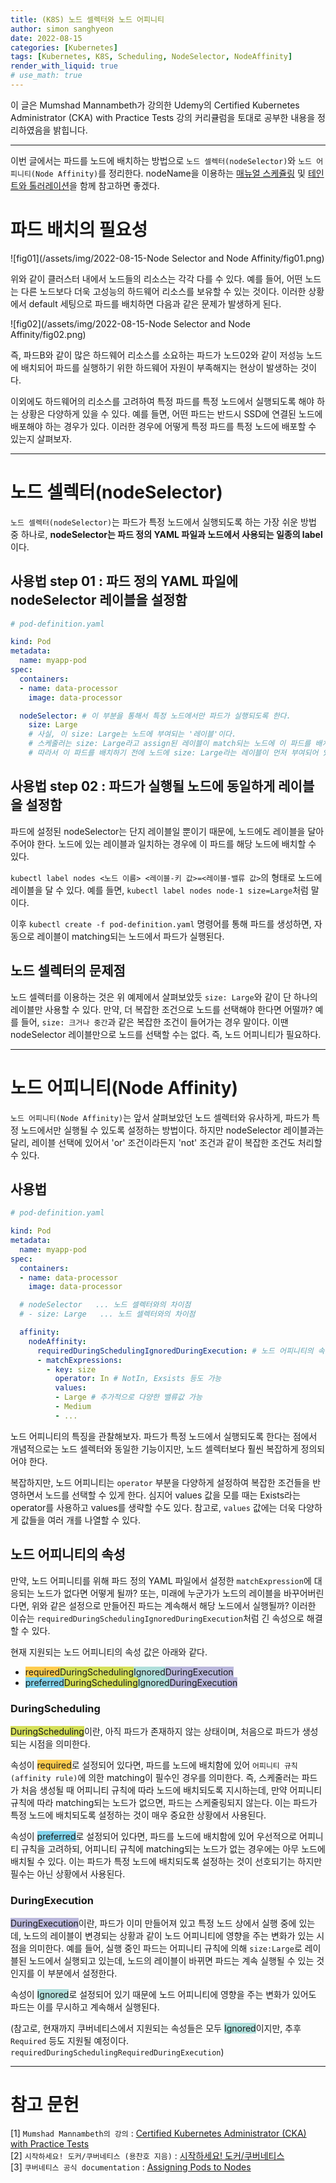 ```yaml
---
title: (K8S) 노드 셀렉터와 노드 어피니티
author: simon sanghyeon
date: 2022-08-15
categories: [Kubernetes]
tags: [Kubernetes, K8S, Scheduling, NodeSelector, NodeAffinity]
render_with_liquid: true
# use_math: true
---
```

이 글은 Mumshad Mannambeth가 강의한 Udemy의 Certified Kubernetes Administrator (CKA) with Practice Tests 강의 커리큘럼을 토대로 공부한 내용을 정리하였음을 밝힙니다.

---

이번 글에서는 파드를 노드에 배치하는 방법으로 `노드 셀렉터(nodeSelector)`와 `노드 어피니티(Node Affinity)`를 정리한다.
nodeName을 이용하는 [매뉴얼 스케쥴링](https://zerojsh00.github.io/posts/K8S_Scheduling-manual/) 및 [테인트와 톨러레이션](https://zerojsh00.github.io/posts/K8S_Taints-and-Tolerations/)을 함께 참고하면 좋겠다.

# 파드 배치의 필요성

![fig01](/assets/img/2022-08-15-Node Selector and Node Affinity/fig01.png)

위와 같이 클러스터 내에서 노드들의 리소스는 각각 다를 수 있다. 예를 들어, 어떤 노드는 다른 노드보다 더욱 고성능의 하드웨어 리소스를 보유할 수 있는 것이다. 이러한 상황에서 default 세팅으로 파드를 배치하면 다음과 같은 문제가 발생하게 된다.

![fig02](/assets/img/2022-08-15-Node Selector and Node Affinity/fig02.png)

즉, 파드B와 같이 많은 하드웨어 리소스를 소요하는 파드가 노드02와 같이 저성능 노드에 배치되어 파드를 실행하기 위한 하드웨어 자원이 부족해지는 현상이 발생하는 것이다.

이외에도 하드웨어의 리소스를 고려하여 특정 파드를 특정 노드에서 실행되도록 해야 하는 상황은 다양하게 있을 수 있다.
예를 들면, 어떤 파드는 반드시 SSD에 연결된 노드에 배포해야 하는 경우가 있다.
이러한 경우에 어떻게 특정 파드를 특정 노드에 배포할 수 있는지 살펴보자.

---

# 노드 셀렉터(nodeSelector)

`노드 셀렉터(nodeSelector)`는 파드가 특정 노드에서 실행되도록 하는 가장 쉬운 방법 중 하나로, **nodeSelector는 파드 정의 YAML 파일과 노드에서 사용되는 일종의 label**이다.

## 사용법 step 01 : 파드 정의 YAML 파일에 nodeSelector 레이블을 설정함

```yaml
# pod-definition.yaml

kind: Pod
metadata:
  name: myapp-pod
spec:
  containers:
  - name: data-processor
    image: data-processor

  nodeSelector: # 이 부분을 통해서 특정 노드에서만 파드가 실행되도록 한다.
    size: Large
    # 사실, 이 size: Large는 노드에 부여되는 '레이블'이다.
    # 스케줄러는 size: Large라고 assign된 레이블이 match되는 노드에 이 파드를 배치한다.
    # 따라서 이 파드를 배치하기 전에 노드에 size: Large라는 레이블이 먼저 부여되어 있어야 한다.
```

## 사용법 step 02 : 파드가 실행될 노드에 동일하게 레이블을 설정함

파드에 설정된 nodeSelector는 단지 레이블일 뿐이기 때문에, 노드에도 레이블을 달아주어야 한다.
노드에 있는 레이블과 일치하는 경우에 이 파드를 해당 노드에 배치할 수 있다.

`kubectl label nodes <노드 이름> <레이블-키 값>=<레이블-밸류 값>`의 형태로 노드에 레이블을 달 수 있다.
예를 들면, `kubectl label nodes node-1 size=Large`처럼 말이다.

이후 `kubectl create -f pod-definition.yaml` 명령어를 통해 파드를 생성하면, 자동으로 레이블이 matching되는 노드에서 파드가 실행된다.

## 노드 셀렉터의 문제점

노드 셀렉터를 이용하는 것은 위 예제에서 살펴보았듯 `size: Large`와 같이 단 하나의 레이블만 사용할 수 있다.
만약, 더 복잡한 조건으로 노드를 선택해야 한다면 어떨까? 예를 들어, `size: 크거나 중간`과 같은 복잡한 조건이 들어가는 경우 말이다.
이땐 nodeSelector 레이블만으로 노드를 선택할 수는 없다. 즉, 노드 어피니티가 필요하다.

---

# 노드 어피니티(Node Affinity)

`노드 어피니티(Node Affinity)`는 앞서 살펴보았던 노드 셀렉터와 유사하게, 파드가 특정 노드에서만 실행될 수 있도록 설정하는 방법이다.
하지만 nodeSelector 레이블과는 달리, 레이블 선택에 있어서 'or' 조건이라든지 'not' 조건과 같이 복잡한 조건도 처리할 수 있다.

## 사용법

```yaml
# pod-definition.yaml

kind: Pod
metadata:
  name: myapp-pod
spec:
  containers:
  - name: data-processor
    image: data-processor

  # nodeSelector   ... 노드 셀렉터와의 차이점
  # - size: Large   ... 노드 셀렉터와의 차이점

  affinity:
    nodeAffinity:
      requiredDuringSchedulingIgnoredDuringExecution: # 노드 어피니티의 속성
      - matchExpressions:
        - key: size
          operator: In # NotIn, Exsists 등도 가능
          values:
          - Large # 추가적으로 다양한 밸류값 가능
          - Medium
          - ...
```

노드 어피니티의 특징을 관찰해보자. 파드가 특정 노드에서 실행되도록 한다는 점에서 개념적으로는 노드 셀렉터와 동일한 기능이지만, 노드 셀렉터보다 훨씬 복잡하게 정의되어야 한다.

복잡하지만, 노드 어피니티는 `operator` 부분을 다양하게 설정하여 복잡한 조건들을 반영하면서 노드를 선택할 수 있게 한다.
심지어 values 값을 모를 때는 Exists라는 operator를 사용하고 values를 생략할 수도 있다.
참고로, `values` 값에는 더욱 다양하게 값들을 여러 개를 나열할 수 있다.

## 노드 어피니티의 속성
만약, 노드 어피니티를 위해 파드 정의 YAML 파일에서 설정한 `matchExpression`에 대응되는 노드가 없다면 어떻게 될까? 또는, 미래에 누군가가 노드의 레이블을 바꾸어버린다면, 위와 같은 설정으로 만들어진 파드는 계속해서 해당 노드에서 실행될까? 이러한 이슈는 `requiredDuringSchedulingIgnoredDuringExecution`처럼 긴 속성으로 해결할 수 있다.

현재 지원되는 노드 어피니티의 속성 값은 아래와 같다.
- <span style='background-color: #FFCC4E'>required</span><span style='background-color: #D5E05B'>DuringScheduling</span><span style='background-color: #B0DFDB'>Ignored</span><span style='background-color: #BBB8DC'>DuringExecution</span>
- <span style='background-color: #81D3EB'>preferred</span><span style='background-color: #D5E05B'>DuringScheduling</span><span style='background-color: #B0DFDB'>Ignored</span><span style='background-color: #BBB8DC'>DuringExecution</span>

### DuringScheduling
<span style='background-color: #D5E05B'>DuringScheduling</span>이란, 아직 파드가 존재하지 않는 상태이며, 처음으로 파드가 생성되는 시점을 의미한다.

속성이 <span style='background-color: #FFCC4E'>required</span>로 설정되어 있다면, 파드를 노드에 배치함에 있어 `어피니티 규칙(affinity rule)`에 의한 matching이 필수인 경우를 의미한다.
즉, 스케줄러는 파드가 처음 생성될 때 어피니티 규칙에 따라 노드에 배치되도록 지시하는데, 만약 어피니티 규칙에 따라 matching되는 노드가 없으면, 파드는 스케줄링되지 않는다.
이는 파드가 특정 노드에 배치되도록 설정하는 것이 매우 중요한 상황에서 사용된다.

속성이 <span style='background-color: #81D3EB'>preferred</span>로 설정되어 있다면, 파드를 노드에 배치함에 있어 우선적으로 어피니티 규칙을 고려하되, 어피니티 규칙에 matching되는 노드가 없는 경우에는 아무 노드에 배치될 수 있다. 이는 파드가 특정 노드에 배치되도록 설정하는 것이 선호되기는 하지만 필수는 아닌 상황에서 사용된다.

### DuringExecution
<span style='background-color: #BBB8DC'>DuringExecution</span>이란, 파드가 이미 만들어져 있고 특정 노드 상에서 실행 중에 있는데, 노드의 레이블이 변경되는 상황과 같이 노드 어피니티에 영향을 주는 변화가 있는 시점을 의미한다.
예를 들어, 실행 중인 파드는 어피니티 규칙에 의해 `size:Large`로 레이블된 노드에서 실행되고 있는데, 노드의 레이블이 바뀌면 파드는 계속 실행될 수 있는 것인지를 이 부분에서 설정한다.

속성이 <span style='background-color: #B0DFDB'>Ignored</span>로 설정되어 있기 때문에 노드 어피니티에 영향을 주는 변화가 있어도 파드는 이를 무시하고 계속해서 실행된다.

(참고로, 현재까지 쿠버네티스에서 지원되는 속성들은 모두 <span style='background-color: #B0DFDB'>Ignored</span>이지만, 추후 `Required` 등도 지원될 예정이다. `requiredDuringSchedulingRequiredDuringExecution`)

---

# 참고 문헌

[1] `Mumshad Mannambeth의 강의` : [Certified Kubernetes Administrator (CKA) with Practice Tests](https://www.udemy.com/course/certified-kubernetes-administrator-with-practice-tests/)<br>
[2] `시작하세요! 도커/쿠버네티스 (용찬호 지음)` : [시작하세요! 도커/쿠버네티스](http://www.yes24.com/Product/Goods/84927385)<br>
[3] `쿠버네티스 공식 documentation` : [Assigning Pods to Nodes](https://kubernetes.io/docs/concepts/scheduling-eviction/assign-pod-node/#nodename)
